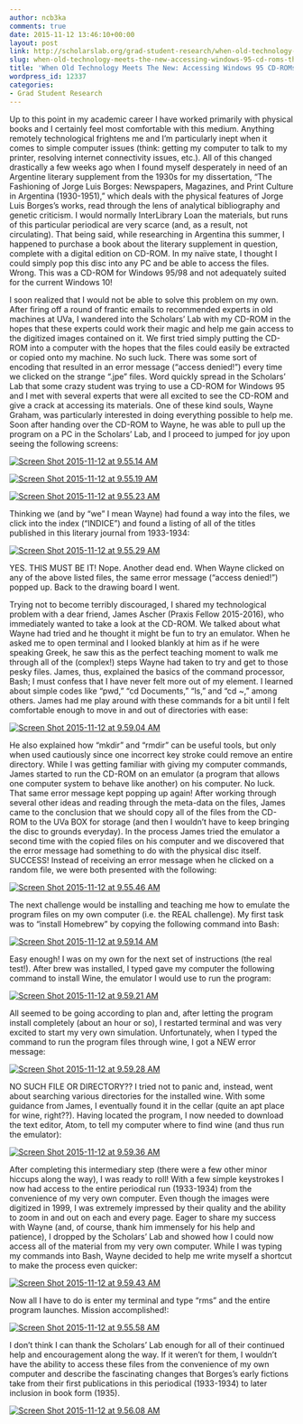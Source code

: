 ```yaml
---
author: ncb3ka
comments: true
date: 2015-11-12 13:46:10+00:00
layout: post
link: http://scholarslab.org/grad-student-research/when-old-technology-meets-the-new-accessing-windows-95-cd-roms-through-wine/
slug: when-old-technology-meets-the-new-accessing-windows-95-cd-roms-through-wine
title: 'When Old Technology Meets The New: Accessing Windows 95 CD-ROMs through Wine'
wordpress_id: 12337
categories:
- Grad Student Research
---
```


Up to this point in my academic career I have worked primarily with physical books and I certainly feel most comfortable with this medium. Anything remotely technological frightens me and I’m particularly inept when it comes to simple computer issues (think: getting my computer to talk to my printer, resolving internet connectivity issues, etc.). All of this changed drastically a few weeks ago when I found myself desperately in need of an Argentine literary supplement from the 1930s for my dissertation, “The Fashioning of Jorge Luis Borges: Newspapers, Magazines, and Print Culture in Argentina (1930-1951),” which deals with the physical features of Jorge Luis Borges’s works, read through the lens of analytical bibliography and genetic criticism. I would normally InterLibrary Loan the materials, but runs of this particular periodical are very scarce (and, as a result, not circulating). That being said, while researching in Argentina this summer, I happened to purchase a book about the literary supplement in question, complete with a digital edition on CD-ROM. In my naïve state, I thought I could simply pop this disc into any PC and be able to access the files. Wrong. This was a CD-ROM for Windows 95/98 and not adequately suited for the current Windows 10!

I soon realized that I would not be able to solve this problem on my own. After firing off a round of frantic emails to recommended experts in old machines at UVa, I wandered into the Scholars’ Lab with my CD-ROM in the hopes that these experts could work their magic and help me gain access to the digitized images contained on it. We first tried simply putting the CD-ROM into a computer with the hopes that the files could easily be extracted or copied onto my machine. No such luck. There was some sort of encoding that resulted in an error message (“access denied!”) every time we clicked on the strange “.jpe” files. Word quickly spread in the Scholars’ Lab that some crazy student was trying to use a CD-ROM for Windows 95 and I met with several experts that were all excited to see the CD-ROM and give a crack at accessing its materials. One of these kind souls, Wayne Graham, was particularly interested in doing everything possible to help me. Soon after handing over the CD-ROM to Wayne, he was able to pull up the program on a PC in the Scholars’ Lab, and I proceed to jumped for joy upon seeing the following screens:

[![Screen Shot 2015-11-12 at 9.55.14 AM](http://scholarslab.org/wp-content/uploads/2015/11/Screen-Shot-2015-11-12-at-9.55.14-AM-300x209.png)](http://scholarslab.org/wp-content/uploads/2015/11/Screen-Shot-2015-11-12-at-9.55.14-AM.png)

[![Screen Shot 2015-11-12 at 9.55.19 AM](http://scholarslab.org/wp-content/uploads/2015/11/Screen-Shot-2015-11-12-at-9.55.19-AM-300x207.png)](http://scholarslab.org/wp-content/uploads/2015/11/Screen-Shot-2015-11-12-at-9.55.19-AM.png)

[![Screen Shot 2015-11-12 at 9.55.23 AM](http://scholarslab.org/wp-content/uploads/2015/11/Screen-Shot-2015-11-12-at-9.55.23-AM-300x192.png)](http://scholarslab.org/wp-content/uploads/2015/11/Screen-Shot-2015-11-12-at-9.55.23-AM.png)

Thinking we (and by “we” I mean Wayne) had found a way into the files, we click into the index (“INDICE”) and found a listing of all of the titles published in this literary journal from 1933-1934:

[![Screen Shot 2015-11-12 at 9.55.29 AM](http://scholarslab.org/wp-content/uploads/2015/11/Screen-Shot-2015-11-12-at-9.55.29-AM-300x188.png)](http://scholarslab.org/wp-content/uploads/2015/11/Screen-Shot-2015-11-12-at-9.55.29-AM.png)

YES. THIS MUST BE IT! Nope. Another dead end. When Wayne clicked on any of the above listed files, the same error message (“access denied!”) popped up. Back to the drawing board I went.

Trying not to become terribly discouraged, I shared my technological problem with a dear friend, James Ascher (Praxis Fellow 2015-2016), who immediately wanted to take a look at the CD-ROM. We talked about what Wayne had tried and he thought it might be fun to try an emulator. When he asked me to open terminal and I looked blankly at him as if he were speaking Greek, he saw this as the perfect teaching moment to walk me through all of the (complex!) steps Wayne had taken to try and get to those pesky files. James, thus, explained the basics of the command processor, Bash; I must confess that I have never felt more out of my element. I learned about simple codes like “pwd,” “cd Documents,” “ls,” and “cd ~,” among others. James had me play around with these commands for a bit until I felt comfortable enough to move in and out of directories with ease:

[![Screen Shot 2015-11-12 at 9.59.04 AM](http://scholarslab.org/wp-content/uploads/2015/11/Screen-Shot-2015-11-12-at-9.59.04-AM-300x193.png)](http://scholarslab.org/wp-content/uploads/2015/11/Screen-Shot-2015-11-12-at-9.59.04-AM.png)

He also explained how “mkdir” and “rmdir” can be useful tools, but only when used cautiously since one incorrect key stroke could remove an entire directory. While I was getting familiar with giving my computer commands, James started to run the CD-ROM on an emulator (a program that allows one computer system to behave like another) on his computer. No luck. That same error message kept popping up again! After working through several other ideas and reading through the meta-data on the files, James came to the conclusion that we should copy all of the files from the CD-ROM to the UVa BOX for storage (and then I wouldn’t have to keep bringing the disc to grounds everyday). In the process James tried the emulator a second time with the copied files on his computer and we discovered that the error message had something to do with the physical disc itself. SUCCESS! Instead of receiving an error message when he clicked on a random file, we were both presented with the following:

[![Screen Shot 2015-11-12 at 9.55.46 AM](http://scholarslab.org/wp-content/uploads/2015/11/Screen-Shot-2015-11-12-at-9.55.46-AM-237x300.png)](http://scholarslab.org/wp-content/uploads/2015/11/Screen-Shot-2015-11-12-at-9.55.46-AM.png)

The next challenge would be installing and teaching me how to emulate the program files on my own computer (i.e. the REAL challenge). My first task was to “install Homebrew” by copying the following command into Bash:

[![Screen Shot 2015-11-12 at 9.59.14 AM](http://scholarslab.org/wp-content/uploads/2015/11/Screen-Shot-2015-11-12-at-9.59.14-AM-300x53.png)](http://scholarslab.org/wp-content/uploads/2015/11/Screen-Shot-2015-11-12-at-9.59.14-AM.png)

Easy enough! I was on my own for the next set of instructions (the real test!). After brew was installed, I typed gave my computer the following command to install Wine, the emulator I would use to run the program:

[![Screen Shot 2015-11-12 at 9.59.21 AM](http://scholarslab.org/wp-content/uploads/2015/11/Screen-Shot-2015-11-12-at-9.59.21-AM-300x58.png)](http://scholarslab.org/wp-content/uploads/2015/11/Screen-Shot-2015-11-12-at-9.59.21-AM.png)

All seemed to be going according to plan and, after letting the program install completely (about an hour or so), I restarted terminal and was very excited to start my very own simulation. Unfortunately, when I typed the command to run the program files through wine, I got a NEW error message:

[![Screen Shot 2015-11-12 at 9.59.28 AM](http://scholarslab.org/wp-content/uploads/2015/11/Screen-Shot-2015-11-12-at-9.59.28-AM-300x84.png)](http://scholarslab.org/wp-content/uploads/2015/11/Screen-Shot-2015-11-12-at-9.59.28-AM.png)

NO SUCH FILE OR DIRECTORY?? I tried not to panic and, instead, went about searching various directories for the installed wine. With some guidance from James, I eventually found it in the cellar (quite an apt place for wine, right??). Having located the program, I now needed to download the text editor, Atom, to tell my computer where to find wine (and thus run the emulator):

[![Screen Shot 2015-11-12 at 9.59.36 AM](http://scholarslab.org/wp-content/uploads/2015/11/Screen-Shot-2015-11-12-at-9.59.36-AM-300x27.png)](http://scholarslab.org/wp-content/uploads/2015/11/Screen-Shot-2015-11-12-at-9.59.36-AM.png)

After completing this intermediary step (there were a few other minor hiccups along the way), I was ready to roll! With a few simple keystrokes I now had access to the entire periodical run (1933-1934) from the convenience of my very own computer. Even though the images were digitized in 1999, I was extremely impressed by their quality and the ability to zoom in and out on each and every page. Eager to share my success with Wayne (and, of course, thank him immensely for his help and patience), I dropped by the Scholars’ Lab and showed how I could now access all of the material from my very own computer. While I was typing my commands into Bash, Wayne decided to help me write myself a shortcut to make the process even quicker:

[![Screen Shot 2015-11-12 at 9.59.43 AM](http://scholarslab.org/wp-content/uploads/2015/11/Screen-Shot-2015-11-12-at-9.59.43-AM-300x20.png)](http://scholarslab.org/wp-content/uploads/2015/11/Screen-Shot-2015-11-12-at-9.59.43-AM.png)

Now all I have to do is enter my terminal and type “rms” and the entire program launches. Mission accomplished!:

[![Screen Shot 2015-11-12 at 9.55.58 AM](http://scholarslab.org/wp-content/uploads/2015/11/Screen-Shot-2015-11-12-at-9.55.58-AM-300x188.png)](http://scholarslab.org/wp-content/uploads/2015/11/Screen-Shot-2015-11-12-at-9.55.58-AM.png)

I don’t think I can thank the Scholars’ Lab enough for all of their continued help and encouragement along the way. If it weren’t for them, I wouldn’t have the ability to access these files from the convenience of my own computer and describe the fascinating changes that Borges’s early fictions take from their first publications in this periodical (1933-1934) to later inclusion in book form (1935).

[![Screen Shot 2015-11-12 at 9.56.08 AM](http://scholarslab.org/wp-content/uploads/2015/11/Screen-Shot-2015-11-12-at-9.56.08-AM-300x142.png)](http://scholarslab.org/wp-content/uploads/2015/11/Screen-Shot-2015-11-12-at-9.56.08-AM.png)
